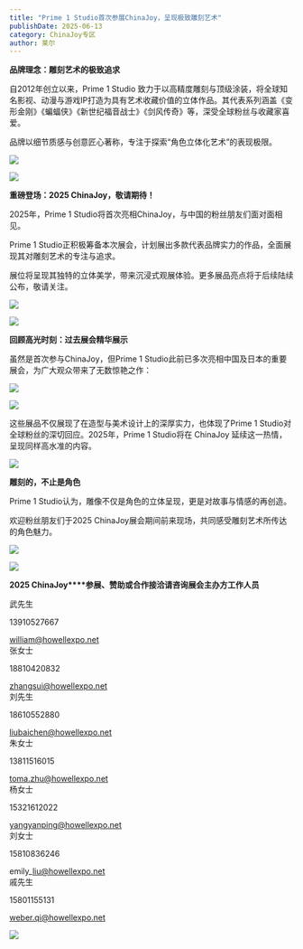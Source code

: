 ```yaml
---
title: "Prime 1 Studio首次参展ChinaJoy，呈现极致雕刻艺术"
publishDate: 2025-06-13
category: ChinaJoy专区
author: 莱尔
---
```


**品牌理念：雕刻艺术的极致追求**

自2012年创立以来，Prime 1 Studio 致力于以高精度雕刻与顶级涂装，将全球知名影视、动漫与游戏IP打造为具有艺术收藏价值的立体作品。其代表系列涵盖《变形金刚》《蝙蝠侠》《新世纪福音战士》《剑风传奇》等，深受全球粉丝与收藏家喜爱。

品牌以细节质感与创意匠心著称，专注于探索“角色立体化艺术”的表现极限。

![](https://ec-net-1251389766.cos.ap-shanghai.myqcloud.com/wp-content/uploads/2025/06/20250613121251255.jpeg)

![](https://ec-net-1251389766.cos.ap-shanghai.myqcloud.com/wp-content/uploads/2025/06/20250613121246137.jpeg)

**重磅登场：2025 ChinaJoy，敬请期待！**

2025年，Prime 1 Studio将首次亮相ChinaJoy，与中国的粉丝朋友们面对面相见。

Prime 1 Studio正积极筹备本次展会，计划展出多款代表品牌实力的作品，全面展现其对雕刻艺术的专注与追求。

展位将呈现其独特的立体美学，带来沉浸式观展体验。更多展品亮点将于后续陆续公布，敬请关注。

![](https://ec-net-1251389766.cos.ap-shanghai.myqcloud.com/wp-content/uploads/2025/06/20250613121252721.jpeg)

![](https://ec-net-1251389766.cos.ap-shanghai.myqcloud.com/wp-content/uploads/2025/06/20250613121247362.jpeg)

**回顾高光时刻：过去展会精华展示**

虽然是首次参与ChinaJoy，但Prime 1 Studio此前已多次亮相中国及日本的重要展会，为广大观众带来了无数惊艳之作：

![](https://ec-net-1251389766.cos.ap-shanghai.myqcloud.com/wp-content/uploads/2025/06/20250613121250387.jpeg)

![](https://ec-net-1251389766.cos.ap-shanghai.myqcloud.com/wp-content/uploads/2025/06/20250613121244338.jpeg)

这些展品不仅展现了在造型与美术设计上的深厚实力，也体现了Prime 1 Studio对全球粉丝的深切回应。2025年，Prime 1 Studio将在 ChinaJoy 延续这一热情，呈现同样高水准的内容。

![](https://ec-net-1251389766.cos.ap-shanghai.myqcloud.com/wp-content/uploads/2025/06/20250613121249874.jpeg)

**雕刻的，不止是角色**

Prime 1 Studio认为，雕像不仅是角色的立体呈现，更是对故事与情感的再创造。

欢迎粉丝朋友们于2025 ChinaJoy展会期间前来现场，共同感受雕刻艺术所传达的角色魅力。

![](https://ec-net-1251389766.cos.ap-shanghai.myqcloud.com/wp-content/uploads/2025/06/20250613121253253.jpeg)

![](https://ec-net-1251389766.cos.ap-shanghai.myqcloud.com/wp-content/uploads/2025/06/20250613121255157-1024x148.png)

**2025 ChinaJoy****参展、赞助或合作接洽请咨询展会主办方工作人员**

武先生

13910527667

william@howellexpo.net  
张女士

18810420832

zhangsui@howellexpo.net  
刘先生

18610552880

liubaichen@howellexpo.net  
朱女士

13811516015

toma.zhu@howellexpo.net  
杨女士

15321612022

yangyanping@howellexpo.net  
刘女士

15810836246

emily\_liu@howellexpo.net  
戚先生

15801155131

weber.qi@howellexpo.net

![](https://ec-net-1251389766.cos.ap-shanghai.myqcloud.com/wp-content/uploads/2025/06/20250613121256904.png)
